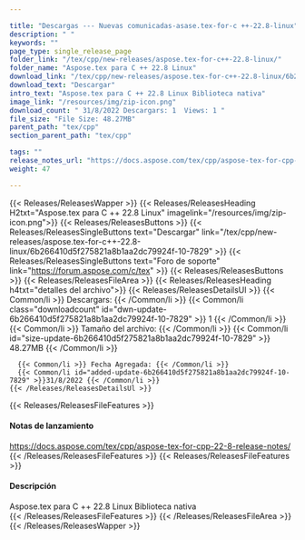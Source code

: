 ```yaml
---

title: "Descargas --- Nuevas comunicadas-asase.tex-for-c ++-22.8-linux"
description: " "
keywords: ""
page_type: single_release_page
folder_link: "/tex/cpp/new-releases/aspose.tex-for-c++-22.8-linux/"
folder_name: "Aspose.tex para C ++ 22.8 Linux"
download_link: "/tex/cpp/new-releases/aspose.tex-for-c++-22.8-linux/6b266410d5f275821a8b1aa2dc79924f-10-7829"
download_text: "Descargar"
intro_text: "Aspose.tex para C ++ 22.8 Linux Biblioteca nativa"
image_link: "/resources/img/zip-icon.png"
download_count: " 31/8/2022 Descargars: 1  Views: 1 "
file_size: "File Size: 48.27MB"
parent_path: "tex/cpp"
section_parent_path: "tex/cpp"

tags: ""
release_notes_url: "https://docs.aspose.com/tex/cpp/aspose-tex-for-cpp-22-8-release-notes/"
weight: 47

---
```


{{< Releases/ReleasesWapper >}}
  {{< Releases/ReleasesHeading H2txt="Aspose.tex para C ++ 22.8 Linux" imagelink="/resources/img/zip-icon.png">}}
  {{< Releases/ReleasesButtons >}}
    {{< Releases/ReleasesSingleButtons text="Descargar" link="/tex/cpp/new-releases/aspose.tex-for-c++-22.8-linux/6b266410d5f275821a8b1aa2dc79924f-10-7829" >}}
    {{< Releases/ReleasesSingleButtons text="Foro de soporte" link="https://forum.aspose.com/c/tex" >}}
  {{< Releases/ReleasesButtons >}}
  {{< Releases/ReleasesFileArea >}}
    {{< Releases/ReleasesHeading h4txt="detalles del archivo">}}
    {{< Releases/ReleasesDetailsUl >}}
      {{< Common/li >}} Descargars: {{< /Common/li >}}
      {{< Common/li class="downloadcount" id="dwn-update-6b266410d5f275821a8b1aa2dc79924f-10-7829" >}} 1 {{< /Common/li >}}
      {{< Common/li >}} Tamaño del archivo: {{< /Common/li >}}
      {{< Common/li id="size-update-6b266410d5f275821a8b1aa2dc79924f-10-7829" >}} 48.27MB {{< /Common/li >}}

      {{< Common/li >}} Fecha Agregada: {{< /Common/li >}}
      {{< Common/li id="added-update-6b266410d5f275821a8b1aa2dc79924f-10-7829" >}}31/8/2022 {{< /Common/li >}}
    {{< /Releases/ReleasesDetailsUl >}}

  {{< Releases/ReleasesFileFeatures >}}
      <h4>Notas de lanzamiento</h4><div><a href='https://docs.aspose.com/tex/cpp/aspose-tex-for-cpp-22-8-release-notes/'>https://docs.aspose.com/tex/cpp/aspose-tex-for-cpp-22-8-release-notes/</a></div>
  {{< /Releases/ReleasesFileFeatures >}}
  {{< Releases/ReleasesFileFeatures >}}
      <h4>Descripción</h4><div class="HTMLDescription">Aspose.tex para C ++ 22.8 Linux Biblioteca nativa</div>
  {{< /Releases/ReleasesFileFeatures >}}
 {{< /Releases/ReleasesFileArea >}}
{{< /Releases/ReleasesWapper >}}



